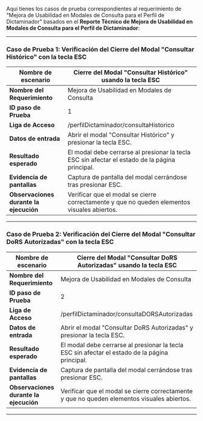 Aquí tienes los casos de prueba correspondientes al requerimiento de "Mejora de Usabilidad en Modales de Consulta para el Perfil de Dictaminador" basados en el **Reporte Técnico de Mejora de Usabilidad en Modales de Consulta para el Perfil de Dictaminador**:

---

### Caso de Prueba 1: Verificación del Cierre del Modal "Consultar Histórico" con la tecla ESC

| **Nombre de escenario**                  | Cierre del Modal "Consultar Histórico" usando la tecla ESC                             |
|------------------------------------------|----------------------------------------------------------------------------------------|
| **Nombre del Requerimiento**             | Mejora de Usabilidad en Modales de Consulta                                             |
| **ID paso de Prueba**                    | 1                                                                                      |
| **Liga de Acceso**                       | /perfilDictaminador/consultaHistorico                                                   |
| **Datos de entrada**                     | Abrir el modal "Consultar Histórico" y presionar la tecla ESC.                         |
| **Resultado esperado**                   | El modal debe cerrarse al presionar la tecla ESC sin afectar el estado de la página principal. |
| **Evidencia de pantallas**               | Captura de pantalla del modal cerrándose tras presionar ESC.                           |
| **Observaciones durante la ejecución**   | Verificar que el modal se cierre correctamente y que no queden elementos visuales abiertos. |

---

### Caso de Prueba 2: Verificación del Cierre del Modal "Consultar DoRS Autorizadas" con la tecla ESC

| **Nombre de escenario**                  | Cierre del Modal "Consultar DoRS Autorizadas" usando la tecla ESC                      |
|------------------------------------------|----------------------------------------------------------------------------------------|
| **Nombre del Requerimiento**             | Mejora de Usabilidad en Modales de Consulta                                             |
| **ID paso de Prueba**                    | 2                                                                                      |
| **Liga de Acceso**                       | /perfilDictaminador/consultaDORSAutorizadas                                             |
| **Datos de entrada**                     | Abrir el modal "Consultar DoRS Autorizadas" y presionar la tecla ESC.                  |
| **Resultado esperado**                   | El modal debe cerrarse al presionar la tecla ESC sin afectar el estado de la página principal. |
| **Evidencia de pantallas**               | Captura de pantalla del modal cerrándose tras presionar ESC.                           |
| **Observaciones durante la ejecución**   | Verificar que el modal se cierre correctamente y que no queden elementos visuales abiertos. |

---
